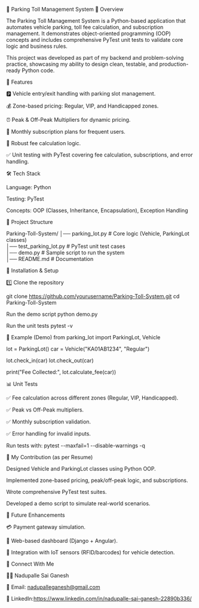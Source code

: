 🚗 Parking Toll Management System
📌 Overview

The Parking Toll Management System is a Python-based application that automates vehicle parking, toll fee calculation, and subscription management. It demonstrates object-oriented programming (OOP) concepts and includes comprehensive PyTest unit tests to validate core logic and business rules.

This project was developed as part of my backend and problem-solving practice, showcasing my ability to design clean, testable, and production-ready Python code.

🎯 Features

🅿️ Vehicle entry/exit handling with parking slot management.

💰 Zone-based pricing: Regular, VIP, and Handicapped zones.

⏰ Peak & Off-Peak Multipliers for dynamic pricing.

📅 Monthly subscription plans for frequent users.

🧾 Robust fee calculation logic.

✅ Unit testing with PyTest covering fee calculation, subscriptions, and error handling.

🛠️ Tech Stack

Language: Python

Testing: PyTest

Concepts: OOP (Classes, Inheritance, Encapsulation), Exception Handling

📂 Project Structure

Parking-Toll-System/
│── parking_lot.py          # Core logic (Vehicle, ParkingLot classes)  
│── test_parking_lot.py     # PyTest unit test cases  
│── demo.py                 # Sample script to run the system  
│── README.md               # Documentation  

🚀 Installation & Setup

1️⃣ Clone the repository

git clone https://github.com/yourusername/Parking-Toll-System.git
cd Parking-Toll-System

Run the demo script
python demo.py

Run the unit tests
pytest -v

🧪 Example (Demo)
from parking_lot import ParkingLot, Vehicle

lot = ParkingLot()
car = Vehicle("KA01AB1234", "Regular")

lot.check_in(car)
lot.check_out(car)

print("Fee Collected:", lot.calculate_fee(car))


📊 Unit Tests

✅ Fee calculation across different zones (Regular, VIP, Handicapped).

✅ Peak vs Off-Peak multipliers.

✅ Monthly subscription validation.

✅ Error handling for invalid inputs.

Run tests with:
pytest --maxfail=1 --disable-warnings -q


📌 My Contribution (as per Resume)

Designed Vehicle and ParkingLot classes using Python OOP.

Implemented zone-based pricing, peak/off-peak logic, and subscriptions.

Wrote comprehensive PyTest test suites.

Developed a demo script to simulate real-world scenarios.


📌 Future Enhancements

💳 Payment gateway simulation.

📱 Web-based dashboard (Django + Angular).

🔄 Integration with IoT sensors (RFID/barcodes) for vehicle detection.


🤝 Connect With Me

👨‍💻 Nadupalle Sai Ganesh

📧 Email: nadupalleganesh@gmail.com

💼 LinkedIn:https://www.linkedin.com/in/nadupalle-sai-ganesh-22890b336/


